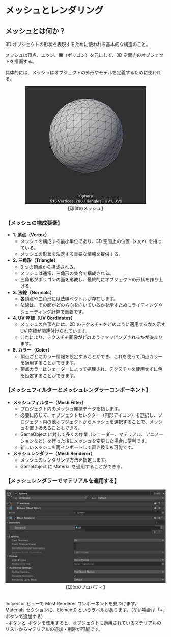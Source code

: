 # メッシュとレンダリング

## メッシュとは何か？

3D オブジェクトの形状を表現するために使われる基本的な構造のこと。

メッシュは頂点、エッジ、面（ポリゴン）を元にして、3D 空間内のオブジェクトを描画する。

具体的には、メッシュはオブジェクトの外形やモデルを定義するために使われる。

<div align="center">
    <img src=../Images/sphere_mesh.png>
    </br>
    <center>【球体のメッシュ】</center>
</div>

### 【メッシュの構成要素】

- **1. 頂点（Vertex）**
  - メッシュを構成する最小単位であり、3D 空間上の位置（x,y,z）を持っている。
  - メッシュの形状を決定する重要な情報を提供する。
- **2. 三角形（Triangle）**
  - 3 つの頂点から構成される。
  - メッシュは通常、三角形の集合で構成される。
  - 三角形がポリゴンの面を形成し、最終的にオブジェクトの形状を作り上げる。
- **3. 法線（Normals）**
  - 各頂点や三角形には法線ベクトルが存在します。
  - 法線は、その面がどの方向を向いているかを示すためにライティングやシェーディング計算で重要です。
- **4. UV 座標（UV Cordinates）**
  - メッシュの各頂点には、2D のテクスチャをどのように適用するかを示す UV 座標が関連付けられています。
  - これにより、テクスチャ画像がどのようにマッピングされるかが決まります。
- **5. カラー（Color）**
  - 頂点ごとにカラー情報を設定することができ、これを使って頂点カラーを適用することができます。
  - 頂点カラーはシェーダーによって処理され、テクスチャを使用せずに色を設定することができます。

### 【メッシュフィルターとメッシュレンダラーコンポーネント】

- **メッシュフィルター（Mesh Filter）**
  - プロジェクト内のメッシュ座標データを指します。
  - 必要に応じて、オブジェクトセレクター（円形アイコン）を選択し、プロジェクト内の他オブジェクトからメッシュを選択することで、メッシュを置き換えることもできる。
  - GameObject に対して多くの作業（シェーダー、マテリアル、アニメーションなど）を行った後にメッシュを変更した場合に便利です。
  - 新しいメッシュを再インポートして置き換えも可能です。
- **メッシュレンダラー（Mesh Renderer）**
  - メッシュのレンダリング方法を指定します。
  - GameObject に Material を適用することができる。

### 【メッシュレンダラーでマテリアルを適用する】

<div align="center">
    <img src=../Images/shpere_property.png>
    </br>
    <center>【球体のプロパティ】</center>
    </br>
</div>

Inspector ビューで MeshRenderer コンポーネントを見つけます。  
Materials セクションに、Element0 というラベルがあります。（ない場合は「+」ボタンで追加する）  
+ボタンと-ボタンを使用すると、オブジェクトに適用されているマテリアルのリストからマテリアルの追加・削除が可能です。
